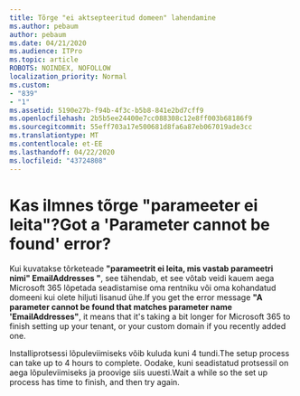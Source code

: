 ```yaml
---
title: Tõrge "ei aktsepteeritud domeen" lahendamine
ms.author: pebaum
author: pebaum
ms.date: 04/21/2020
ms.audience: ITPro
ms.topic: article
ROBOTS: NOINDEX, NOFOLLOW
localization_priority: Normal
ms.custom:
- "839"
- "1"
ms.assetid: 5190e27b-f94b-4f3c-b5b8-841e2bd7cff9
ms.openlocfilehash: 2b5b5ee24400e7cc088308c12e8ff003b68186f9
ms.sourcegitcommit: 55eff703a17e500681d8fa6a87eb067019ade3cc
ms.translationtype: MT
ms.contentlocale: et-EE
ms.lasthandoff: 04/22/2020
ms.locfileid: "43724808"
---
```

# <a name="got-a-parameter-cannot-be-found-error"></a><span data-ttu-id="af9d6-102">Kas ilmnes tõrge "parameeter ei leita"?</span><span class="sxs-lookup"><span data-stu-id="af9d6-102">Got a 'Parameter cannot be found' error?</span></span>

<span data-ttu-id="af9d6-103">Kui kuvatakse tõrketeade **"parameetrit ei leita, mis vastab parameetri nimi" EmailAddresses "**, see tähendab, et see võtab veidi kauem aega Microsoft 365 lõpetada seadistamise oma rentniku või oma kohandatud domeeni kui olete hiljuti lisanud ühe.</span><span class="sxs-lookup"><span data-stu-id="af9d6-103">If you get the error message **"A parameter cannot be found that matches parameter name 'EmailAddresses"**, it means that it's taking a bit longer for Microsoft 365 to finish setting up your tenant, or your custom domain if you recently added one.</span></span>
  
<span data-ttu-id="af9d6-104">Installiprotsessi lõpuleviimiseks võib kuluda kuni 4 tundi.</span><span class="sxs-lookup"><span data-stu-id="af9d6-104">The setup process can take up to 4 hours to complete.</span></span> <span data-ttu-id="af9d6-105">Oodake, kuni seadistatud protsessil on aega lõpuleviimiseks ja proovige siis uuesti.</span><span class="sxs-lookup"><span data-stu-id="af9d6-105">Wait a while so the set up process has time to finish, and then try again.</span></span>
  